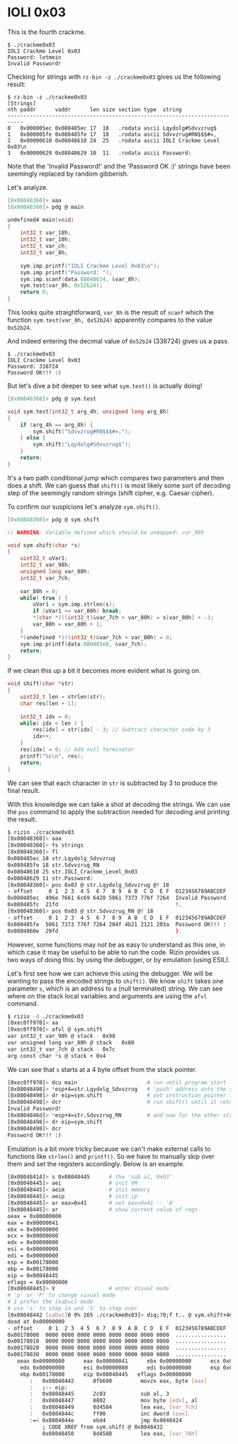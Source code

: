 IOLI 0x03
=========

This is the fourth crackme.

```
$ ./crackme0x03
IOLI Crackme Level 0x03
Password: letmein
Invalid Password!
```

Checking for strings with `rz-bin -z ./crackme0x03` gives us the following result:

```
$ rz-bin -z ./crackme0x03
[Strings]
nth paddr      vaddr      len size section type  string                    
---------------------------------------------------------------------------
0   0x000005ec 0x080485ec 17  18   .rodata ascii Lqydolg#Sdvvzrug$
1   0x000005fe 0x080485fe 17  18   .rodata ascii Sdvvzrug#RN$$$#=,
2   0x00000610 0x08048610 24  25   .rodata ascii IOLI Crackme Level 0x03\n
3   0x00000629 0x08048629 10  11   .rodata ascii Password: 

```

Note that the 'Invalid Password!' and the 'Password OK :)' strings have been seemingly replaced by random
gibberish.

Let's analyze.

```C
[0x08048360]> aaa
[0x08048360]> pdg @ main

undefined4 main(void)
{
    int32_t var_18h;
    int32_t var_10h;
    int32_t var_ch;
    int32_t var_8h;
    
    sym.imp.printf("IOLI Crackme Level 0x03\n");
    sym.imp.printf("Password: ");
    sym.imp.scanf(data.08048634, &var_8h);
    sym.test(var_8h, 0x52b24);
    return 0;
}
```

This looks quite straightforward, `var_8h` is the result of `scanf` which the function `sym.test(var_8h, 0x52b24)` apparently
compares to the value `0x52b24`.

And indeed entering the decimal value of `0x52b24` (338724) gives us a pass.

```
$ ./crackme0x03
IOLI Crackme Level 0x03
Password: 338724
Password OK!!! :)
```

But let's dive a bit deeper to see what `sym.test()` is actually doing!

```C
[0x08048360]> pdg @ sym.test

void sym.test(int32_t arg_4h, unsigned long arg_8h)
{
    if (arg_4h == arg_8h) {
        sym.shift("Sdvvzrug#RN$$$#=,");
    } else {
        sym.shift("Lqydolg#Sdvvzrug$");
    }
    return;
}
```
It's a two path conditional jump which compares two parameters and then does a shift. We can guess that `shift()` is most likely
some sort of decoding step of the seemingly random strings (shift cipher, e.g. Caesar cipher).

To confirm our suspicions let's analyze `sym.shift()`.

```C
[0x08048360]> pdg @ sym.shift

// WARNING: Variable defined which should be unmapped: var_98h

void sym.shift(char *s)
{
    uint32_t uVar1;
    int32_t var_98h;
    unsigned long var_80h;
    int32_t var_7ch;
    
    var_80h = 0;
    while( true ) {
        uVar1 = sym.imp.strlen(s);
        if (uVar1 <= var_80h) break;
        *(char *)((int32_t)&var_7ch + var_80h) = s[var_80h] + -3;
        var_80h = var_80h + 1;
    }
    *(undefined *)((int32_t)&var_7ch + var_80h) = 0;
    sym.imp.printf(data.080485e8, &var_7ch);
    return;
}
```

If we clean this up a bit it becomes more evident what is going on.

```C
void shift(char *str)
{
    uint32_t len = strlen(str);
    char res[len + 1];
    
    int32_t idx = 0;
    while( idx < len ) {
        res[idx] = str[idx] - 3; // Subtract character code by 3
        idx++;
    }
    res[idx] = 0; // Add null terminator
    printf("%s\n", res);
    return;
}
```

We can see that each character in `str` is subtracted by 3 to produce the final result.

With this knowledge we can take a shot at decoding the strings. We can use the `pos` command to apply
the subtraction needed for decoding and printing the result.

```bash
$ rizin ./crackme0x03
[0x08048360]> aaa
[0x08048360]> fs strings
[0x08048360]> fl
0x080485ec 18 str.Lqydolg_Sdvvzrug
0x080485fe 18 str.Sdvvzrug_RN
0x08048610 25 str.IOLI_Crackme_Level_0x03
0x08048629 11 str.Password:
[0x08048360]> pos 0x03 @ str.Lqydolg_Sdvvzrug @! 18
- offset -   0 1  2 3  4 5  6 7  8 9  A B  C D  E F  0123456789ABCDEF
0x080485ec  496e 7661 6c69 6420 5061 7373 776f 7264  Invalid Password
0x080485fc  21fd                                     !.
[0x08048360]> pos 0x03 @ str.Sdvvzrug_RN @! 18
- offset -   0 1  2 3  4 5  6 7  8 9  A B  C D  E F  0123456789ABCDEF
0x080485fe  5061 7373 776f 7264 204f 4b21 2121 203a  Password OK!!! :
0x0804860e  29fd                                     ).
```

However, some functions may not be as easy to understand as this one, in which case it may be useful to be able to run the code.
Rizin provides us two ways of doing this: by using the debugger, or by emulation (using ESIL). 

Let's first see how we can achieve this using the debugger. We will be wanting to pass the encoded strings to `shift()`. We know
`shift` takes one parameter `s`, which is an address to a (null terminated) string. We can see where on the stack local variables and
arguments are using the `afvl` command.

```bash
$ rizin -d ./crackme0x03
[0xec0ff970]> aa
[0xec0ff970]> afvl @ sym.shift
var int32_t var_98h @ stack - 0x98
var unsigned long var_80h @ stack - 0x80
var int32_t var_7ch @ stack - 0x7c
arg const char *s @ stack + 0x4
```

We can see that `s` starts at a 4 byte offset from the stack pointer.

```bash
[0xec0ff970]> dcu main                      # run until program start
[0x08048498]> *esp+4=str.Lqydolg_Sdvvzrug   # 'push' address onto the stack (note the 4 byte offset)
[0x08048498]> dr eip=sym.shift              # set instruction pointer to start of shift()
[0x08048498]> dcr                           # run shift() until it returns
Invalid Password!
[0x0804846d]> *esp+4=str.Sdvvzrug_RN        # and now for the other string
[0x08048498]> dr eip=sym.shift
[0x08048498]> dcr
Password OK!!! :)
```

Emulation is a bit more tricky because we can't make external calls to functions like `strlen()` and `printf()`. So we have to manually
skip over them and set the registers accordingly. Below is an example.

```bash
[0x08048414]> s 0x08048445		# the 'sub al, 0x03'
[0x08048445]> aei				# init VM
[0x08048445]> aeim				# init memory
[0x08048445]> aeip				# init ip
[0x08048445]> ar eax=0x41		# set eax=0x41 -- 'A'
[0x08048445]> ar				# show current value of regs
oeax = 0x00000000
eax = 0x00000041
ebx = 0x00000000
ecx = 0x00000000
edx = 0x00000000
esi = 0x00000000
edi = 0x00000000
esp = 0x00178000
ebp = 0x00178000
eip = 0x08048445
eflags = 0x00000000
[0x08048445]> V					# enter Visual mode
# 'p' or 'P' to change visual mode
# I prefer the [xaDvc] mode
# use 's' to step in and 'S' to step over
[0x08048442 [xaDvc]0 0% 265 ./crackme0x03]> diq;?0;f t.. @ sym.shift+46 # 0x8048442
dead at 0x00000000
- offset -   0 1  2 3  4 5  6 7  8 9  A B  C D  E F  0123456789ABCDEF
0x00178000  0000 0000 0000 0000 0000 0000 0000 0000  ................
0x00178010  0000 0000 0000 0000 0000 0000 0000 0000  ................
0x00178020  0000 0000 0000 0000 0000 0000 0000 0000  ................
0x00178030  0000 0000 0000 0000 0000 0000 0000 0000  ................
   oeax 0x00000000      eax 0x00000041      ebx 0x00000000      ecx 0x00000000
    edx 0x00000000      esi 0x00000000      edi 0x00000000      esp 0x00178000
    ebp 0x00178000      eip 0x08048445   eflags 0x00000000
       :   0x08048442      0fb600         movzx eax, byte [eax]
       :   ;-- eip:
       :   0x08048445      2c03           sub al, 3
       :   0x08048447      8802           mov byte [edx], al
       :   0x08048449      8d4584         lea eax, [var_7ch]
       :   0x0804844c      ff00           inc dword [eax]
       :=< 0x0804844e      ebd4           jmp 0x8048424
           ; CODE XREF from sym.shift @ 0x8048432
           0x08048450      8d4588         lea eax, [var_78h]
```
